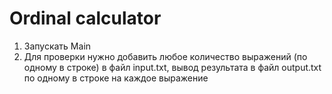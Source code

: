 # Ordinal calculator

1) Запускать Main
2) Для проверки нужно добавить любое количество выражений (по одному в строке) в файл input.txt, вывод результата в файл output.txt по одному в строке на каждое выражение
